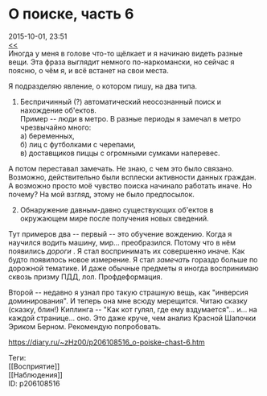О поиске, часть 6
==================

   
 2015-10-01, 23:51   
   [<<](О%20поиске,%20часть%205)    
 Иногда у меня в голове что-то щёлкает и я начинаю видеть разные вещи. Эта фраза выглядит немного по-наркомански, но сейчас я поясню, о чём я, и всё встанет на свои места.   
   
 Я подразделяю явление, о котором пишу, на два типа.   
   
 1. Беспричинный (?) автоматический неосознанный поиск и нахождение об'ектов.   
 Пример -- люди в метро. В разные периоды я замечал в метро чрезвычайно много:   
 а) беременных,   
 б) лиц с футболками с черепами,   
 в) доставщиков пиццы с огромными сумками наперевес.   
   
 А потом переставал замечать. Не знаю, с чем это было связано. Возможно, действительно были всплески активности данных граждан. А возможно просто моё чувство поиска начинало работать иначе. Но почему? На мой взгляд, этому не было предпосылок.   
   
 2. Обнаружение давным-давно существующих об'ектов в окружающем мире после получения новых сведений.   
   
 Тут примеров два -- первый -- это обучение вождению. Когда я научился водить машину, мир... преобразился. Потому что в нём появились  *дороги*  . Я стал воспринимать их совершенно иначе. Как будто появилось новое измерение. Я стал  *замечать*  гораздо больше по дорожной тематике. И даже обычные предметы я иногда воспринимаю сквозь призму ПДД, лол. Профдеформация.   
   
 Второй -- недавно я узнал про такую страшную вещь, как "инверсия доминирования". И теперь она мне всюду мерещится. Читаю сказку (сказку, блин!) Киплинга -- "Как кот гулял, где ему вздумается"... и... на каждой странице... оно. Это даже круче, чем анализ Красной Шапочки Эриком Берном. Рекомендую попробовать.   
    
 <https://diary.ru/~zHz00/p206108516_o-poiske-chast-6.htm>   
   
 Теги:   
 [[Восприятие]]   
 [[Наблюдения]]   
 ID: p206108516